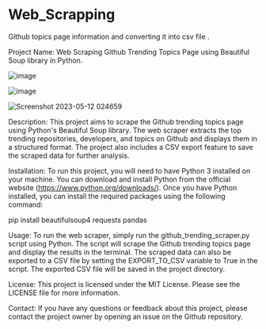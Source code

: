 # Web_Scrapping

Github topics page information and converting it into csv file .

Project Name: Web Scraping Github Trending Topics Page using Beautiful Soup library in Python.






![image](https://github.com/sushantst/Web_Scraping/assets/106450499/6d277039-2f2e-4e6c-a055-dff6b6b5fd03)




 ![image](https://github.com/sushantst/Web_Scraping/assets/106450499/a967d389-4e20-41ad-b086-31d3fddb35bb)
 
 
 



![Screenshot 2023-05-12 024659](https://github.com/sushantst/Web_Scraping/assets/106450499/5cc6c476-e194-4dfc-b41d-fb7b0041d74d)







Description:
This project aims to scrape the Github trending topics page using Python's Beautiful Soup library. The web scraper extracts the top trending repositories, developers, and topics on Github and displays them in a structured format. The project also includes a CSV export feature to save the scraped data for further analysis.



Installation:
To run this project, you will need to have Python 3 installed on your machine. You can download and install Python from the official website (https://www.python.org/downloads/). Once you have Python installed, you can install the required packages using the following command:

pip install beautifulsoup4 requests pandas



Usage:
To run the web scraper, simply run the github_trending_scraper.py script using Python. The script will scrape the Github trending topics page and display the results in the terminal. The scraped data can also be exported to a CSV file by setting the EXPORT_TO_CSV variable to True in the script. The exported CSV file will be saved in the project directory.



License:
This project is licensed under the MIT License. Please see the LICENSE file for more information.


Contact:
If you have any questions or feedback about this project, please contact the project owner by opening an issue on the Github repository.
